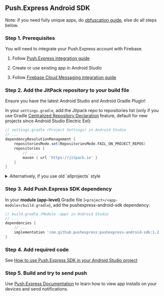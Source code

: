 ## Push.Express Android SDK

Note: if you need fully unique apps, do [obfuscation guide](/docs/ObfuscationGuide.md), else do all steps below.

### Step 1. Prerequisites

You will need to integrate your Push.Express account with Firebase.

1. Follow [Push.Express integration guide](/docs/PushExpressIntegration.md)

2. Create or use existing app in Android Studio

3. Follow [Firebase Cloud Messaging integration guide](/docs/FcmIntegration.md)

### Step 2. Add the JitPack repository to your build file

Ensure you have the latest Android Studio and Android Gradle Plugin!

In your `settings.gradle`, add the Jitpack repo to repositories list (only if you use Gradle [Centralized Repository Declaration](https://docs.gradle.org/current/userguide/declaring_repositories.html#sub:centralized-repository-declaration) feature, default for new projects since Android Studio Electric Eel):

```groovy
// settings.gradle (Project Settings) in Android Studio
// ...
dependencyResolutionManagement {
    repositoriesMode.set(RepositoriesMode.FAIL_ON_PROJECT_REPOS)
    repositories {
        // ...
        maven { url 'https://jitpack.io' }
    }
}
```

<details>
<Summary>Alternatively, if you use old `allprojects` style</Summary>

In your **root-level (project-level)** Gradle file (`<project>/build.gradle`), add the Jitpack repo to repositories list:

```groovy
// build.gradle (Project: My_Application) in Android Studio
// ...
allprojects {
    repositories {
        // ...
        maven { url "https://jitpack.io" }
    }
}
```
</details>

### Step 3. Add Push.Express SDK dependency

In your **module (app-level)** Gradle file (`<project>/<app-module>/build.gradle`), add the pushexpress-android-sdk dependency:

```groovy
// build.gradle (Module :app) in Android Studio
// ...
dependencies {
    // ...
    implementation 'com.github.pushexpress:pushexpress-android-sdk:1.2.0'
}
```

### Step 4. Add required code

See [How to use Push.Express SDK in your Android Studio project](/docs/UseSDKInYourProject.md)

### Step 5. Build and try to send push

Use [Push.Express Documentation](https://push.express) to learn how to view app installs
on your devices and send notifications.
